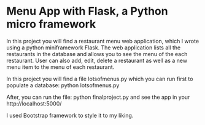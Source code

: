 <h1> Menu App with Flask, a Python micro framework </h1>

<p>In this project you will find a restaurant menu web application, which I wrote using a python miniframework Flask.
The web application lists all the restaurants in the database and allows you to see the menu of the each restaurant. 
User can also add, edit, delete a restaurant as well as a new menu item to the menu of each restaurant.</p>

<p> In this project you will find a file lotsofmenus.py which you can run first to populate a database: python lotsofmenus.py </p>

<p> After, you can run the file: python finalproject.py and see the app in your http://localhost:5000/ </p>

<p> I used Bootstrap framework to style it to my liking. </p>





